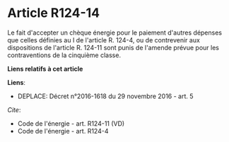# Article R124-14

Le fait d'accepter un chèque énergie pour le paiement d'autres dépenses que celles définies au I de l'article R. 124-4, ou de
contrevenir aux dispositions de l'article R. 124-11 sont punis de l'amende prévue pour les contraventions de la cinquième
classe.

**Liens relatifs à cet article**

**Liens**:

  - DEPLACE: Décret n°2016-1618 du 29 novembre 2016 - art. 5

_Cite_:

  - Code de l'énergie - art. R124-11 (VD)
  - Code de l'énergie - art. R124-4
